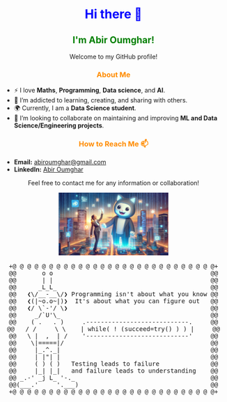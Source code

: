 <h1 align="center" style="color:blue;">Hi there 👋</h1>

<h2 align="center" style="color:green;">I'm Abir Oumghar!</h2>

<p align="center">Welcome to my GitHub profile!</p>

<h3 align="center" style="color:darkorange;">About Me</h3>

- ⚡ I love **Maths**, **Programming**, **Data science**, and **AI**.
- 🌱 I’m addicted to learning, creating, and sharing with others.
- 🌍 Currently, I am a **Data Science student**.
- 💞️ I’m looking to collaborate on maintaining and improving **ML and Data Science/Engineering projects**.

<h3 align="center" style="color:darkorange;">How to Reach Me 📫</h3>

- **Email:** <a href="mailto:abiroumghar@gmail.com">abiroumghar@gmail.com</a>
- **LinkedIn:** <a href="https://www.linkedin.com/in/abir-oumghar-699690210/">Abir Oumghar</a>

<p align="center">Feel free to contact me for any information or collaboration!</p>

<p align="center"><img src="./abirrrr.png" alt="Abir's GitHub Banner" width="50%"/></p>
<div style="text-align: center;">
<pre>
+@ @ @ @ @ @ @ @ @ @ @ @ @ @ @ @ @ @ @ @ @ @ @ @ @ @ @ @+
@@       o o                                           @@
@@       | |                                           @@
@@      _L_L_                                          @@
@@   ❮\/__-__\/❯ Programming isn't about what you know @@
@@   ❮(|~o.o~|)❯  It's about what you can figure out   @@
@@   ❮/ \`-'/ \❯                                       @@
@@     _/`U'\_                                         @@
@@    ( .   . )     .----------------------------.     @@
@@   / /     \ \    | while( ! (succeed=try() ) ) |     @@
@@   \ |  ,  | /    '----------------------------'     @@
@@    \|=====|/                                        @@
@@     |_.^._|                                         @@
@@     | |"| |                                         @@
@@     ( ) ( )   Testing leads to failure              @@
@@     |_| |_|   and failure leads to understanding    @@
@@ _.-' _j L_ '-._                                     @@
@@(___.'     '.___)                                    @@
+@ @ @ @ @ @ @ @ @ @ @ @ @ @ @ @ @ @ @ @ @ @ @ @ @ @ @ @+
</pre>
</div>
